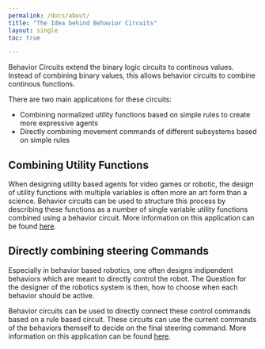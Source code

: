 ```yaml
---
permalink: /docs/about/
title: "The Idea behind Behavior Circuits"
layout: single
toc: true

---
```


Behavior Circuits extend the binary logic circuits to continous values.
Instead of combining binary values, this allows behavior circuits to combine continous functions.

There are two main applications for these circuits:

* Combining normalized utility functions based on simple rules to create more expressive agents
* Directly combining movement commands of different subsystems based on simple rules


## Combining Utility Functions

When designing utility based agents for video games or robotic, the design of utility functions with multiple variables is often more an art form than a science.
Behavior circuits can be used to structure this process by describing these functions as a number of single variable utility functions combined using a behavior circuit.
More information on this application can be found [here](utility_idea.md).

## Directly combining steering Commands

Especially in behavior based robotics, one often designs indipendent behaviors which are meant to directly control the robot.
The Question for the designer of the robotics system is then, how to choose when each behavior should be active.

Behavior circuits can be used to directly connect these control commands based on a rule based circuit.
These circuits can use the current commands of the behaviors themself to decide on the final steering command.
More information on this application can be found [here](control_idea.md).